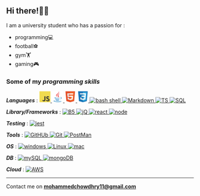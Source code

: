 ## Hi there!👋👋 ##

I am a university student who has a passion for : 
- programming💻
- football⚽
- gym🏋
- gaming🎮

### Some of my **_programming skills_** ###

 **_Languages_** : 
<a href = "https://developer.mozilla.org/en-US/docs/Web/JavaScript" target = "_blank"> <img src = "https://raw.githubusercontent.com/devicons/devicon/master/icons/javascript/javascript-original.svg" alt = "JS" width="30" height="30"/> </a>  <a href = "https://developer.mozilla.org/en-US/docs/Glossary/Java" target = "_blank"> <img src = "https://raw.githubusercontent.com/devicons/devicon/master/icons/java/java-original.svg" alt = "Java" width="30" height="30"/> </a>    <a href = "https://developer.mozilla.org/en-US/docs/Learn/Accessibility/HTML" target = "_blank"> <img src = "https://raw.githubusercontent.com/devicons/devicon/master/icons/html5/html5-original.svg" alt = "HTML 5" width="30" height="30"/> </a>     <a href = "https://developer.mozilla.org/en-US/docs/Web/CSS" target = "_blank"> <img src = "https://raw.githubusercontent.com/devicons/devicon/master/icons/css3/css3-original.svg" alt = "CSS 3" width="30" height="30"/> </a>  <a href = "https://developer.mozilla.org/en-US/docs/Learn/Tools_and_testing/Understanding_client-side_tools/Command_line" target = "_blank"> <img src = "https://img.icons8.com/plasticine/344/bash.png" alt = "bash shell" width="30" height="30"/> </a><a href = "https://docs.github.com/en/github/writing-on-github/getting-started-with-writing-and-formatting-on-github/basic-writing-and-formatting-syntax#links" target = "_blank"> <img src = "https://www.vectorlogo.zone/logos/markdown-here/markdown-here-icon.svg" alt = "Markdown" width="30" height="30"/> </a><a href = "https://developer.mozilla.org/en-US/docs/Learn/Tools_and_testing/Client-side_JavaScript_frameworks/Svelte_TypeScript" target = "_blank"> <img src = "https://www.vectorlogo.zone/logos/typescriptlang/typescriptlang-icon.svg" alt = "TS" width="30" height="30"/> </a><a href = "https://developer.mozilla.org/en-US/docs/Glossary/SQL" target = "_blank"> <img src = "https://cdn-icons.flaticon.com/png/512/4248/premium/4248443.png?token=exp=1641081420~hmac=830432b40df929882756e5bfbc883a8c" alt = "SQL" width="30" height="30"/> </a>

**_Library/Frameworks_** :
<a href ="https://getbootstrap.com/" target = "_blank"> <img src ="https://www.vectorlogo.zone/logos/getbootstrap/getbootstrap-icon.svg" alt = "B5" width ="40" height = "40"/> </a><a href ="https://jquery.com/" target = "_blank"> <img src ="https://www.vectorlogo.zone/logos/jquery/jquery-icon.svg" alt = "jQ" width ="40" height = "40"/> </a><a href ="https://reactnative.dev/" target = "_blank"> <img src ="https://www.vectorlogo.zone/logos/reactjs/reactjs-icon.svg" alt = "react" width ="40" height = "40"/> </a><a href ="  https://nodejs.org/en/" target = "_blank"> <img src ="https://www.vectorlogo.zone/logos/nodejs/nodejs-icon.svg" alt = "node" width ="40" height = "40"/> </a>
  
**_Testing_** : 
<a href ="https://jestjs.io/" target = "_blank"> <img src ="https://www.vectorlogo.zone/logos/jestjsio/jestjsio-icon.svg" alt = "jest" width ="40" height = "40"/> </a>

**_Tools_** :
<a href ="https://github.com/" target = "_blank"> <img src ="https://www.vectorlogo.zone/logos/github/github-icon.svg" alt = "GitHUb" width ="40" height = "40"/> </a><a href ="https://git-scm.com/" target = "_blank"> <img src ="https://www.vectorlogo.zone/logos/git-scm/git-scm-icon.svg" alt = "Git" width ="40" height = "40"/> </a><a href ="https://www.postman.com/" target = "_blank"> <img src ="https://www.vectorlogo.zone/logos/getpostman/getpostman-icon.svg" alt = "PostMan" width ="40" height = "40"/> </a>

**_OS_** : 
<a href ="https://www.microsoft.com/en-us/windows?wa=wsignin1.0" target = "_blank"> <img src ="https://cdn3.iconfinder.com/data/icons/logos-brands-3/24/logo_brand_brands_logos_microsoft_windows-512.png" alt = "windows" width ="40" height = "40"/> </a><a href ="https://www.linux.org/" target = "_blank"> <img src ="https://www.vectorlogo.zone/logos/linux/linux-icon.svg" alt = "Linux" width ="40" height = "40"/> </a><a href ="https://www.apple.com/macos/monterey/" target = "_blank"> <img src ="https://cdn-icons.flaticon.com/png/512/232/premium/232409.png?token=exp=1641082949~hmac=c705ce285da6122a36f243eb6d59fcc5" alt = "mac" width ="40" height = "40"/> </a>

**_DB_** :
<a href ="https://www.mysql.com/" target = "_blank"> <img src ="https://www.vectorlogo.zone/logos/mysql/mysql-icon.svg" alt = "mySQL" width ="40" height = "40"/> </a><a href ="https://www.mongodb.com/" target = "_blank"> <img src ="https://www.vectorlogo.zone/logos/mongodb/mongodb-icon.svg" alt = "mongoDB" width ="40" height = "40"/> </a>

**_Cloud_** :
<a href ="https://aws.amazon.com/?aws-products-analytics.sort-by=item.additionalFields.productNameLowercase&aws-products-analytics.sort-order=asc&aws-products-business-apps.sort-by=item.additionalFields.productNameLowercase&aws-products-business-apps.sort-order=asc&aws-products-containers.sort-by=item.additionalFields.productNameLowercase&aws-products-containers.sort-order=asc&aws-products-compute.sort-by=item.additionalFields.productNameLowercase&aws-products-compute.sort-order=asc&aws-products-databases.sort-by=item.additionalFields.productNameLowercase&aws-products-databases.sort-order=asc&aws-products-fe-mobile.sort-by=item.additionalFields.productNameLowercase&aws-products-fe-mobile.sort-order=asc&aws-products-game-tech.sort-by=item.additionalFields.productNameLowercase&aws-products-game-tech.sort-order=asc&aws-products-iot.sort-by=item.additionalFields.productNameLowercase&aws-products-iot.sort-order=asc&aws-products-ml.sort-by=item.additionalFields.productNameLowercase&aws-products-ml.sort-order=asc&aws-products-mgmt-govern.sort-by=item.additionalFields.productNameLowercase&aws-products-mgmt-govern.sort-order=asc&aws-products-migration.sort-by=item.additionalFields.productNameLowercase&aws-products-migration.sort-order=asc&aws-products-network.sort-by=item.additionalFields.productNameLowercase&aws-products-network.sort-order=asc&aws-products-security.sort-by=item.additionalFields.productNameLowercase&aws-products-security.sort-order=asc&aws-products-storage.sort-by=item.additionalFields.productNameLowercase&aws-products-storage.sort-order=asc" target = "_blank"> <img src ="https://img.icons8.com/color/344/amazon-web-services.png" alt = "AWS" width ="40" height = "40"/> </a>

<hr border = "1"> 

Contact me on **mohammedchowdhry11@gmail.com**
